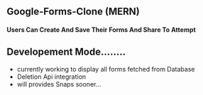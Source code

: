 ## Google-Forms-Clone (MERN)
#### Users Can Create And Save Their Forms And Share To Attempt

## Developement Mode........
* currently working to display all forms fetched from Database
* Deletion Api integration
* will provides Snaps sooner...
